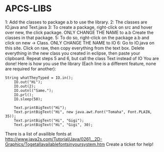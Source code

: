 APCS-LIBS
=========

1: Add the classes to package a.b to use the library.
2: The classes are IO.java and Text.java
3: To create a package, right-click on src and hover over new, the click package. ONLY CHANGE THE NAME to a.b
Create the classes in that package.
5: To do so, right-click on the package a.b and click on new -> Class. ONLY CHANGE THE NAME to IO
6: Go to IO.java on this site. Click on raw, then copy everything from the text box. Delete everything in the new class you created in eclipse, then paste your clipboard.
Repeat steps 5 and 6, but call the class Text instead of IO
You are done! Here is how you use the library (Each line is a different feature, none are required for another):

    String whatTheyTyped = IO.in();
		IO.out("Hi");
		IO.out(2);
		IO.outnl("Same.");
		IO.prl();
		IO.sleep(50);
		
		Text.printBigText("Hi");
		Text.printBigText("Hi", new java.awt.Font("Tomaha", Font.PLAIN, 35));
		Text.printBigText("Hi", "Gigi");
		Text.printBigText("Hi", "Gigi", 30);

There is a list of availible fonts at http://www.java2s.com/Tutorial/Java/0261__2D-Graphics/Togetallavailablefontsinyoursystem.htm
Create a ticket for help!
